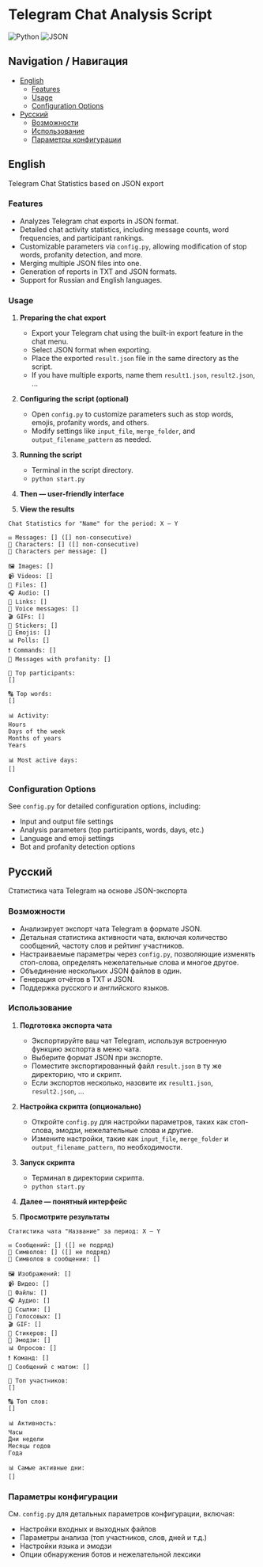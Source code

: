 # Telegram Chat Analysis Script

![Python](https://img.shields.io/badge/Python-3.x-blue.svg)
![JSON](https://img.shields.io/badge/JSON-Compatible-orange.svg)

## Navigation / Навигация

- [English](#english)
  - [Features](#features)
  - [Usage](#usage)
  - [Configuration Options](#configuration-options)
- [Русский](#русский)
  - [Возможности](#возможности)
  - [Использование](#использование)
  - [Параметры конфигурации](#параметры-конфигурации)

## English

Telegram Chat Statistics based on JSON export

### Features

- Analyzes Telegram chat exports in JSON format.
- Detailed chat activity statistics, including message counts, word frequencies, and participant rankings.
- Customizable parameters via `config.py`, allowing modification of stop words, profanity detection, and more.
- Merging multiple JSON files into one.
- Generation of reports in TXT and JSON formats.
- Support for Russian and English languages.

### Usage

1. **Preparing the chat export**
   - Export your Telegram chat using the built-in export feature in the chat menu.
   - Select JSON format when exporting.
   - Place the exported `result.json` file in the same directory as the script.
   - If you have multiple exports, name them `result1.json`, `result2.json`, ...

2. **Configuring the script (optional)**
   - Open `config.py` to customize parameters such as stop words, emojis, profanity words, and others.
   - Modify settings like `input_file`, `merge_folder`, and `output_filename_pattern` as needed.

3. **Running the script**
   - Terminal in the script directory.
   - `python start.py`

4. **Then — user-friendly interface**

5. **View the results**
```
Chat Statistics for "Name" for the period: X – Y

✉️ Messages: [] ([] non-consecutive)
🔣 Characters: [] ([] non-consecutive)
💬 Characters per message: []

🖼 Images: []
📹 Videos: []
📑 Files: []
🎧 Audio: []
🔗 Links: []
🎵 Voice messages: []
🎬 GIFs: []
💌 Stickers: []
🥵 Emojis: []
📊 Polls: []
❗ Commands: []
💢 Messages with profanity: []

👥 Top participants:
[]

🔠 Top words:
[]

📊 Activity:
Hours
Days of the week
Months of years
Years

📊 Most active days:
[]
```

### Configuration Options

See `config.py` for detailed configuration options, including:
- Input and output file settings
- Analysis parameters (top participants, words, days, etc.)
- Language and emoji settings
- Bot and profanity detection options

## Русский

Статистика чата Telegram на основе JSON-экспорта

### Возможности

- Анализирует экспорт чата Telegram в формате JSON.
- Детальная статистика активности чата, включая количество сообщений, частоту слов и рейтинг участников.
- Настраиваемые параметры через `config.py`, позволяющие изменять стоп-слова, определять нежелательные слова и многое другое.
- Объединение нескольких JSON файлов в один.
- Генерация отчётов в TXT и JSON.
- Поддержка русского и английского языков.

### Использование

1. **Подготовка экспорта чата**
   - Экспортируйте ваш чат Telegram, используя встроенную функцию экспорта в меню чата.
   - Выберите формат JSON при экспорте.
   - Поместите экспортированный файл `result.json` в ту же директорию, что и скрипт.
   - Если экспортов несколько, назовите их `result1.json`, `result2.json`, …

2. **Настройка скрипта (опционально)**
   - Откройте `config.py` для настройки параметров, таких как стоп-слова, эмодзи, нежелательные слова и другие.
   - Измените настройки, такие как `input_file`, `merge_folder` и `output_filename_pattern`, по необходимости.

3. **Запуск скрипта**
   - Терминал в директории скрипта.
   - `python start.py`

4. **Далее — понятный интерфейс**

5. **Просмотрите результаты**
```
Статистика чата "Название" за период: X – Y

✉️ Сообщений: [] ([] не подряд)
🔣 Символов: [] ([] не подряд)
💬 Символов в сообщении: []

🖼 Изображений: []
📹 Видео: []
📑 Файлы: []
🎧 Аудио: []
🔗 Ссылки: []
🎵 Голосовых: []
🎬 GIF: []
💌 Стикеров: []
🥵 Эмодзи: []
📊 Опросов: []
❗ Команд: []
💢 Сообщений с матом: []

👥 Топ участников:
[]

🔠 Топ слов:
[]

📊 Активность:
Часы
Дни недели
Месяцы годов
Года

📊 Самые активные дни:
[]
```

### Параметры конфигурации

См. `config.py` для детальных параметров конфигурации, включая:
- Настройки входных и выходных файлов
- Параметры анализа (топ участников, слов, дней и т.д.)
- Настройки языка и эмодзи
- Опции обнаружения ботов и нежелательной лексики